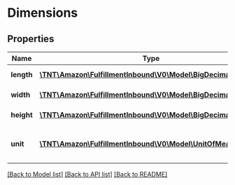 # Dimensions

## Properties
Name | Type | Description | Notes
------------ | ------------- | ------------- | -------------
**length** | [**\TNT\Amazon\FulfillmentInbound\V0\Model\BigDecimalType**](BigDecimalType.md) | The length dimension. | 
**width** | [**\TNT\Amazon\FulfillmentInbound\V0\Model\BigDecimalType**](BigDecimalType.md) | The width dimension. | 
**height** | [**\TNT\Amazon\FulfillmentInbound\V0\Model\BigDecimalType**](BigDecimalType.md) | The height dimension. | 
**unit** | [**\TNT\Amazon\FulfillmentInbound\V0\Model\UnitOfMeasurement**](UnitOfMeasurement.md) | The unit of measurement for the dimensions. | 

[[Back to Model list]](../README.md#documentation-for-models) [[Back to API list]](../README.md#documentation-for-api-endpoints) [[Back to README]](../README.md)


